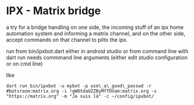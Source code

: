 # IPX - Matrix bridge

a try for a bridge handling on one side, the incoming stuff of an ipx home automation system and informing a matrix channel, and on the other side, accept commands on that channel to pilto the ipx.


run from bin/ipxbot.dart either in android studio or from command line with dart run
needs commmand line arguments (either edit studio configuration or on cmd line)

like 

```
dart run bin/ipxbot -u mybot -p use\_a\_good\_passwd -r #botsroom:matrix.org -i !gWOtdaUZZByMfTOVam:matrix.org -s "https://matrix.org" -m "Je suis là" -c ~/config/ipxbot/
```

